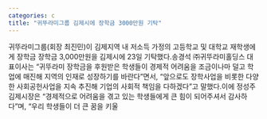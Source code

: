 ```yaml
---
categories: c
title: "귀뚜라미그룹 김제시에 장학금 3000만원 기탁"
---
```

귀뚜라미그룹(회장 최진민)이 김제지역 내 저소득 가정의 고등학교 및 대학교 재학생에게 장학금 장학금 3,000만원을 김제시에 23일 기탁했다.송경석 ㈜귀뚜라미홀딩스 대표이사는 “귀뚜라미 장학금을 후원받은 학생들이 경제적 어려움을 조금이나마 덜고 학업에 매진해 지역의 인재로 성장하기를 바란다”면서, “앞으로도 장학사업을 비롯한 다양한 사회공헌사업을 지속 추진해 기업의 사회적 책임을 다하겠다”고 말했다.이에 정성주 김제시장은 “경제적으로 어려움을 겪고 있는 학생들에게 큰 힘이 되어주셔서 감사하다”며, “우리 학생들이 더 큰 꿈을 키울